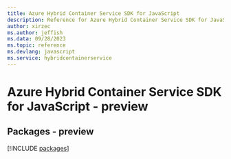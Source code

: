 ```yaml
---
title: Azure Hybrid Container Service SDK for JavaScript
description: Reference for Azure Hybrid Container Service SDK for JavaScript
author: xirzec
ms.author: jeffish
ms.data: 09/28/2023
ms.topic: reference
ms.devlang: javascript
ms.service: hybridcontainerservice
---
```

# Azure Hybrid Container Service SDK for JavaScript - preview
## Packages - preview
[!INCLUDE [packages](hybrid-container-service-index.md)]